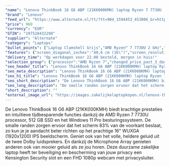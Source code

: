 ```yaml
---
"name": "Lenovo ThinkBook 16 G6 ABP (21KK000KMH) laptop Ryzen 7 7730U | Radeon Graphics | 16GB | 512GB SSD"
"brand": "Lenovo"
"feed_url": "https://www.alternate.nl/tt/?tt=904_1594453_453806_&r=https%3A%2F%2Fwww.alternate.nl%2Fhtml%2Fproduct%2F1923623%3Futm_source%3Dtradetracker%26utm_medium%3Dcpc%26utm_campaign%3Dtradetracker_Laptop%26utm_term%3DPL7IZN1K"
"price": 969
"currency": "EUR"
"GTIN": "197528432298"
"supplier": "Alternate"
"category": "Laptops"
"bullet_points": ["Laptop Clamshell Grijs","AMD Ryzen™ 7 7730U 2 GHz","40,6 cm (16\") WUXGA 1920 x 1200 Pixels IPS LED backlight 16:10","16 GB DDR4-SDRAM 3200 MHz 2 x 8 GB","512 GB SSD","AMD Radeon","Wi-Fi 6 (802.11ax) Ethernet LAN Bluetooth 5.1","Lithium-Polymeer (LiPo) 45 Wh 65 W","Windows 11 Pro 64-bit"]
"features": {"screen_diagonal_inches":"40,6 cm (16\")","screen_resolution":"1920 x 1200 Pixels","processor_family":"AMD Ryzen™ 7","memory_size":"16 GB","memory_type":"DDR4-SDRAM","total_storage_space":"512 GB","operating_system":"Windows 11 Pro","battery_capacity":"45 Wh","width":"356 mm","depth":"253,5 mm","height":"17,5 mm","weight":"1,7 kg"}
"delivery_time": "Op werkdagen voor 22.00 besteld, morgen in huis!"
"selection_group": {"processor":"AMD Ryzen 7","changed_price_past_3_days":false,"product_family":"ThinkBook"}
"seo_header_title": "Lenovo ThinkBook 16 G6 ABP (21KK000KMH) laptop Ryzen 7 7730U | Radeon Graphics | 16GB | 512GB SSD"
"seo_meta_description": "Lenovo ThinkBook 16 G6 ABP (21KK000KMH) laptop Ryzen 7 7730U | Radeon Graphics | 16GB | 512GB SSD"
"seo_h1_title": "Lenovo ThinkBook 16 G6 ABP (21KK000KMH) laptop Ryzen 7 7730U | Radeon Graphics | 16GB | 512GB SSD"
"seo_short_description": "De Lenovo ThinkBook 16 G6 ABP (21KK000KMH) biedt krachtige prestaties en intuïtieve tijdbesparende functies dankzij de AMD Ryzen 7 7730U processor, 512 GB SSD en het Windows 11 Pro besturingssysteem."
"seo_long_description": "De smalle randen zorgen ervoor dat het scherm 83% van de voorkant beslaat, zo kun je je aandacht beter richten op het prachtige 16\" WUXGA (1920x1200) IPS beeldscherm. Geniet ook van het volle, heldere geluid uit de twee Dolby luidsprekers. En dankzij de Microphone Array genieten anderen ook van mooier geluid als ze jou horen. Deze duurzame zakelijke laptop heeft ter beveiliging en bescherming van jouw privacy een Kensington Security slot en een FHD 1080p webcam met privacysluiter."
"short_description": ""
"external_image_url": "https://images.zakelijkelaptopkopen.nl/lenovo-thinkbook-16-g6-abp-21kk000kmh-laptop-ryzen-7-7730u-radeon-graphics-16gb-512gb-ssd.webp"
---
```


De Lenovo ThinkBook 16 G6 ABP (21KK000KMH) biedt krachtige prestaties en intuïtieve tijdbesparende functies dankzij de AMD Ryzen 7 7730U processor, 512 GB SSD en het Windows 11 Pro besturingssysteem. De smalle randen zorgen ervoor dat het scherm 83% van de voorkant beslaat, zo kun je je aandacht beter richten op het prachtige 16" WUXGA (1920x1200) IPS beeldscherm. Geniet ook van het volle, heldere geluid uit de twee Dolby luidsprekers. En dankzij de Microphone Array genieten anderen ook van mooier geluid als ze jou horen. Deze duurzame zakelijke laptop heeft ter beveiliging en bescherming van jouw privacy een Kensington Security slot en een FHD 1080p webcam met privacysluiter.